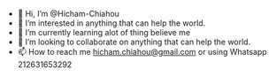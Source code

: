 - 👋 Hi, I’m @Hicham-Chiahou
- 👀 I’m interested in anything that can help the world.
- 🌱 I’m currently learning alot of thing believe me 
- 💞️ I’m looking to collaborate on anything that can help the world.
- 📫 How to reach me hicham.chiahou@gmail.com or using Whatsapp 212631653292

<!---
Hicham-Chiahou/Hicham-Chiahou is a ✨ special ✨ repository because its `README.md` (this file) appears on your GitHub profile.
You can click the Preview link to take a look at your changes.
--->
